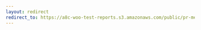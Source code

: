 ```yaml
---
layout: redirect
redirect_to: https://a8c-woo-test-reports.s3.amazonaws.com/public/pr-merge/38750/api/index.html
---
```

